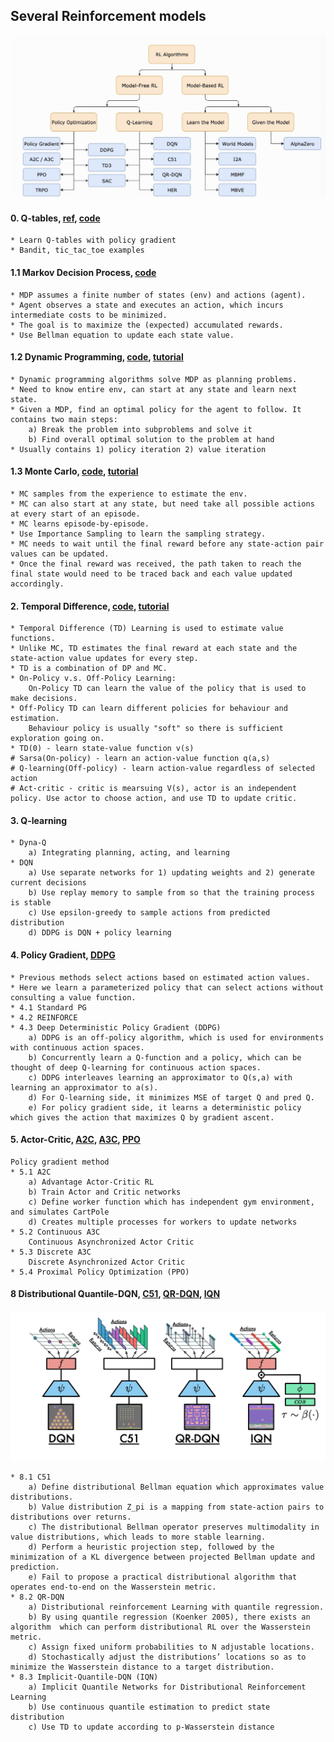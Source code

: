 ## Several Reinforcement models
![rl_methods](/pics/rl.png)
#### 0. Q-tables, [ref](https://github.com/awjuliani/DeepRL-Agents/blob/master/Q-Table.ipynb), [code](https://github.com/ShangtongZhang/reinforcement-learning-an-introduction/blob/master/chapter01/tic_tac_toe.py)
    * Learn Q-tables with policy gradient
    * Bandit, tic_tac_toe examples
 
#### 1.1 Markov Decision Process, [code](https://github.com/ShangtongZhang/reinforcement-learning-an-introduction/blob/master/chapter03/grid_world.py)
    * MDP assumes a finite number of states (env) and actions (agent). 
    * Agent observes a state and executes an action, which incurs intermediate costs to be minimized.
    * The goal is to maximize the (expected) accumulated rewards.
    * Use Bellman equation to update each state value.
    
#### 1.2 Dynamic Programming, [code](https://github.com/ShangtongZhang/reinforcement-learning-an-introduction/tree/master/chapter04), [tutorial](https://www.analyticsvidhya.com/blog/2018/09/reinforcement-learning-model-based-planning-dynamic-programming/)    
    * Dynamic programming algorithms solve MDP as planning problems. 
    * Need to know entire env, can start at any state and learn next state.
    * Given a MDP, find an optimal policy for the agent to follow. It contains two main steps:
        a) Break the problem into subproblems and solve it
        b) Find overall optimal solution to the problem at hand
    * Usually contains 1) policy iteration 2) value iteration
    
#### 1.3 Monte Carlo, [code](https://github.com/ShangtongZhang/reinforcement-learning-an-introduction/blob/master/chapter05/blackjack.py), [tutorial](https://oneraynyday.github.io/ml/2018/05/24/Reinforcement-Learning-Monte-Carlo/)    
    * MC samples from the experience to estimate the env.
    * MC can also start at any state, but need take all possible actions at every start of an episode.
    * MC learns episode-by-episode.
    * Use Importance Sampling to learn the sampling strategy.
    * MC needs to wait until the final reward before any state-action pair values can be updated.
    * Once the final reward was received, the path taken to reach the final state would need to be traced back and each value updated accordingly.

#### 2. Temporal Difference, [code](https://github.com/ShangtongZhang/reinforcement-learning-an-introduction/tree/master/chapter06), [tutorial](https://www.cse.unsw.edu.au/~cs9417ml/RL1/tdlearning.html)
    * Temporal Difference (TD) Learning is used to estimate value functions. 
    * Unlike MC, TD estimates the final reward at each state and the state-action value updates for every step. 
    * TD is a combination of DP and MC.
    * On-Policy v.s. Off-Policy Learning:
        On-Policy TD can learn the value of the policy that is used to make decisions. 
    * Off-Policy TD can learn different policies for behaviour and estimation. 
        Behaviour policy is usually "soft" so there is sufficient exploration going on.
    * TD(0) - learn state-value function v(s)
    # Sarsa(On-policy) - learn an action-value function q(a,s)
    # Q-learning(Off-policy) - learn action-value regardless of selected action
    # Act-critic - critic is mearsuing V(s), actor is an independent policy. Use actor to choose action, and use TD to update critic. 
    
    
#### 3. Q-learning
    * Dyna-Q
        a) Integrating planning, acting, and learning
    * DQN
        a) Use separate networks for 1) updating weights and 2) generate current decisions
        b) Use replay memory to sample from so that the training process is stable
        c) Use epsilon-greedy to sample actions from predicted distribution
        d) DDPG is DQN + policy learning

#### 4. Policy Gradient, [DDPG](https://arxiv.org/pdf/1509.02971.pdf)
    * Previous methods select actions based on estimated action values.
    * Here we learn a parameterized policy that can select actions without consulting a value function.
    * 4.1 Standard PG
    * 4.2 REINFORCE
    * 4.3 Deep Deterministic Policy Gradient (DDPG)
        a) DDPG is an off-policy algorithm, which is used for environments with continuous action spaces.
        b) Concurrently learn a Q-function and a policy, which can be thought of deep Q-learning for continuous action spaces.
        c) DDPG interleaves learning an approximator to Q(s,a) with learning an approximator to a(s).
        d) For Q-learning side, it minimizes MSE of target Q and pred Q.
        e) For policy gradient side, it learns a deterministic policy which gives the action that maximizes Q by gradient ascent.
    
#### 5. Actor-Critic, [A2C](https://www.freecodecamp.org/news/an-intro-to-advantage-actor-critic-methods-lets-play-sonic-the-hedgehog-86d6240171d/), [A3C](https://medium.com/emergent-future/simple-reinforcement-learning-with-tensorflow-part-8-asynchronous-actor-critic-agents-a3c-c88f72a5e9f2),  [PPO](https://arxiv.org/pdf/1707.06347.pdf)
    Policy gradient method
    * 5.1 A2C
        a) Advantage Actor-Critic RL
        b) Train Actor and Critic networks
        c) Define worker function which has independent gym environment, and simulates CartPole
        d) Creates multiple processes for workers to update networks
    * 5.2 Continuous A3C
        Continuous Asynchronized Actor Critic
    * 5.3 Discrete A3C
        Discrete Asynchronized Actor Critic
    * 5.4 Proximal Policy Optimization (PPO)
        

#### 8 Distributional Quantile-DQN, [C51](https://arxiv.org/pdf/1707.06887.pdf), [QR-DQN](https://arxiv.org/pdf/1710.10044.pdf), [IQN](https://arxiv.org/pdf/1806.06923.pdf)
  ![Network](/pics/iqn.png)
  
    * 8.1 C51
        a) Define distributional Bellman equation which approximates value distributions.
        b) Value distribution Z_pi is a mapping from state-action pairs to distributions over returns.
        c) The distributional Bellman operator preserves multimodality in value distributions, which leads to more stable learning.
        d) Perform a heuristic projection step, followed by the minimization of a KL divergence between projected Bellman update and prediction.
        e) Fail to propose a practical distributional algorithm that operates end-to-end on the Wasserstein metric.
    * 8.2 QR-DQN
        a) Distributional reinforcement Learning with quantile regression.
        b) By using quantile regression (Koenker 2005), there exists an algorithm  which can perform distributional RL over the Wasserstein metric.
        c) Assign fixed uniform probabilities to N adjustable locations.
        d) Stochastically adjust the distributions’ locations so as to minimize the Wasserstein distance to a target distribution.
    * 8.3 Implicit-Quantile-DQN (IQN)
        a) Implicit Quantile Networks for Distributional Reinforcement Learning
        b) Use continuous quantile estimation to predict state distribution
        c) Use TD to update according to p-Wasserstein distance
    